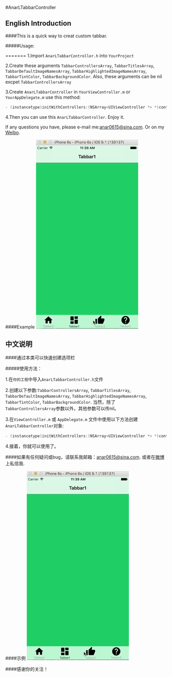 #AnarLTabbarController

## English Introduction

####This is a quick way to creat custom tabbar.

#####Usage:

=======
1.Import `AnarLTabbarController.h` into `YourProject`

2.Create these arguments `TabbarControllersArray`, `TabbarTitlesArray`, `TabbarDefaultImageNamesArray`, `TabbarHighlightedImageNamesArray`, `TabbarTintColor`, `TabbarBackgroundColor`. Also, these arguments can be nil excpet `TabbarControllersArray`

3.Create `AnarLTabbarController` in `YourViewController.m` or `YourAppDelegate.m` use this method:

```c
- (instancetype)initWithControllers:(NSArray<UIViewController *> *)controllers titles:(NSArray<NSString *> *)titles defaultImages:(NSArray<NSString *> *)images highLightedImages:(NSArray<NSString *> *)highlightedImages barTintColor:(UIColor *)tintColor barBackgroundColor:(UIColor *)backgroundColor;
```

4.Then you can use this `AnarLTabbarController`. Enjoy it.

If any questions you have, please e-mail me:[anar0615@sina.com](mailto:anar0615@sina.com "Mail to me."). Or on my [Weibo](http://weibo.com/409498119 "Message to me").

####Example
![](https://github.com/Kito0615/AnarLTabbarController/raw/master/Example.gif)  

## 中文说明

####通过本类可以快速创建选项栏

#####使用方法：

1.在`你的工程`中导入`AnarLTabbarController.h`文件

2.创建以下参数:`TabbarControllersArray`, `TabbarTitlesArray`, `TabbarDefaultImageNamesArray`, `TabbarHighlightedImageNamesArray`, `TabbarTintColor`, `TabbarBackgroundColor`. 当然，除了 `TabbarControllersArray`参数以外，其他参数可以传nil。

3.在`ViewController.m` 或 `AppDelegate.m` 文件中使用以下方法创建`AnarLTabbarController`对象:

```c
- (instancetype)initWithControllers:(NSArray<UIViewController *> *)controllers titles:(NSArray<NSString *> *)titles defaultImages:(NSArray<NSString *> *)images highLightedImages:(NSArray<NSString *> *)highlightedImages barTintColor:(UIColor *)tintColor barBackgroundColor:(UIColor *)backgroundColor;
```

4.接着，你就可以使用了。

####如果有任何疑问或bug，请联系我邮箱：[anar0615@sina.com](mailto:anar0615@sina.com "发送邮件"). 或者在[微博](http://weibo.com/409498119 "私信给我")上私信我.

####示例
![](https://github.com/Kito0615/AnarLTabbarController/raw/master/Example.gif)

####感谢你的关注！
